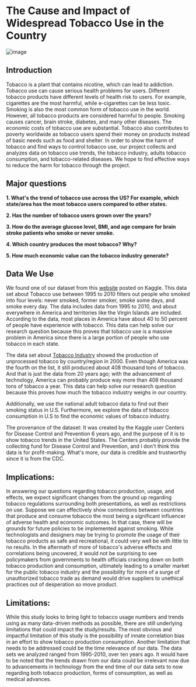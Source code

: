 # The Cause and Impact of Widespread Tobacco Use in the Country

![image](../source/image/cigarette.png)

## Introduction

Tobacco is a plant that contains nicotine, which can lead to addiction. Tobacco use can cause serious health problems for users. Different tobacco products have different levels of health risk to users. For example, cigarettes are the most harmful, while e-cigarettes can be less toxic. Smoking is also the most common form of tobacco use in the world. However, all tobacco products are considered harmful to people. Smoking causes cancer, brain stroke, diabetes, and many other diseases. The economic costs of tobacco use are substantial. Tobacco also contributes to poverty worldwide as tobacco users spend their money on products instead of basic needs such as food and shelter. In order to show the harm of tobacco and find ways to control tobacco use, our project collects and analyzes data on tobacco use trends, the tobacco industry, adults tobacco consumption, and tobacco-related diseases. We hope to find effective ways to reduce the harm for tobacco through the project.

## Major questions

**1. What's the trend of tobacco use across the US? For example, which state/area has the most tobacco users compared to other states.**

**2. Has the number of tobacco users grown over the years?**

**3. How do the average glucose level, BMI, and age compare for brain stroke patients who smoke or never smoke.**

**4. Which country produces the most tobacco? Why?**

**5. How much economic value can the tobacco industry generate?**

## Data We Use

We found one of our dataset from this [website](https://www.kaggle.com/datasets/cdc/tobacco-use) posted on Kaggle. This data set about Tobacco use between 1995 to 2010 filters out people who smoked into four levels: never smoked, former smoker, smoke some days, and smoke every day. The data includes data from 1995 to 2010, and about everywhere in America and territories like the Virgin Islands are included. According to the data, most places in America have about 40 to 50 percent of people have experience with tobacco. This data can help solve our research question because this proves that tobacco use is a massive problem in America since there is a large portion of people who use tobacco in each state.

The data set about [Tobacco Industry](https://www.kaggle.com/datasets/mathurinache/tobacco-industry) showed the production of unprocessed tobacco by country/region in 2000. Even though America was the fourth on the list, it still produced about 408 thousand tons of tobacco. And that is just the data from 20 years ago; with the advancement of technology, America can probably produce way more than 408 thousand tons of tobacco a year. This data can help solve our research question because this proves how much the tobacco industry weighs in our country.

Additionally, we use the national adult tobacco data to find out their smoking status in U.S. Furthermore, we explore the data of tobacco consumption in U.S to find the economic values of tobacco industry.

The provenance of the dataset: It was created by the Kaggle user Centers for Disease Control and Prevention 6 years ago, and the purpose of it is to show tobacco trends in the United States. The Centers probably provide the collecting fund for Disease Control and Prevention, and I don't think this data is for profit-making. What's more, our data is credible and trustworthy since it is from the CDC.

## Implications:

In answering our questions regarding tobacco production, usage, and effects, we expect significant changes from the ground up regarding tobacco regulations surrounding both presentations, as well as restrictions on use. Suppose we can effectively show connections between countries that produce and consume tobacco the most being a significant influencer of adverse health and economic outcomes. In that case, there will be grounds for future policies to be implemented against smoking. While technologists and designers may be trying to promote the usage of their tobacco products as safe and recreational, it could very well be with little to no results. In the aftermath of more of tobacco's adverse effects and correlations being uncovered, it would not be surprising to see policymakers from governments to health officials cracking down on both tobacco production and consumption, ultimately leading to a smaller market for the public tobacco industry and the possibility for more of a surge of unauthorized tobacco trade as demand would drive suppliers to unethical practices out of desperation so move product.

## Limitations:

While this study looks to bring light to tobacco usage numbers and trends using as many data-driven methods as possible, there are still underlying limitations that could impact the study/results. The most obvious and impactful limitation of this study is the possibility of innate correlation bias in an effort to show tobacco production consumption. Another limitation that needs to be addressed could be the time relevance of our data. The data sets we analyzed ranged from 1995-2010, over ten years ago. It would have to be noted that the trends drawn from our data could be irrelevant now due to advancements in technology from the end time of our data sets to now regarding both tobacco production, forms of consumption, as well as medical advances.
